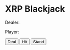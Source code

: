 <!DOCTYPE html>
<html>
<head>
  <title>XRP Blackjack</title>
  <script src="https://unpkg.com/axios/dist/axios.min.js"></script>
</head>
<body>
  <h1>XRP Blackjack</h1>
  <p>Dealer: <span id="dealer-score"></span></p>
  <p>Player: <span id="player-score"></span></p>
  <p>
    <button id="deal-button">Deal</button>
    <button id="hit-button">Hit</button>
    <button id="stand-button">Stand</button>
  </p>
  <div id="dealer-cards"></div>
  <div id="player-cards"></div>
  <script>
    // define constants
    const CARD_VALUES = {
      'ACE': 11,
      '2': 2,
      '3': 3,
      '4': 4,
      '5': 5,
      '6': 6,
      '7': 7,
      '8': 8,
      '9': 9,
      '10': 10,
      'JACK': 10,
      'QUEEN': 10,
      'KING': 10,
    };
    const CARDS = ['ACE', '2', '3', '4', '5', '6', '7', '8', '9', '10', 'JACK', 'QUEEN', 'KING'];
    const STARTING_MONEY = 100;
    const MIN_BET = 10;
    const MAX_BET = 100;

    // define variables
    let deck = [];
    let dealerHand = [];
    let playerHand = [];
    let dealerScore = 0;
    let playerScore = 0;
    let money = STARTING_MONEY;
    let bet = 0;

    // set up event listeners
    document.getElementById('deal-button').addEventListener('click', deal);
    document.getElementById('hit-button').addEventListener('click', hit);
    document.getElementById('stand-button').addEventListener('click', stand);

    // initialize game
    shuffleDeck();
    updateMoney();
    updateBet();

    // define functions
    function shuffleDeck() {
      deck = [];
      for (let i = 0; i < 4; i++) {
        deck = deck.concat(CARDS);
      }
      deck = shuffleArray(deck);
    }

    function shuffleArray(array) {
      let currentIndex = array.length;
      let temporaryValue;
      let randomIndex;

      while (0 !== currentIndex) {
        randomIndex = Math.floor(Math.random() * currentIndex);
        currentIndex -= 1;
        temporaryValue = array[currentIndex];
        array[currentIndex] = array[randomIndex];
        array[randomIndex] = temporaryValue;
      }

      return array;
    }

    function updateMoney() {
      document.getElementById('money').innerHTML = `Money: ${money}`;
    }

    function updateBet() {
      document.getElementById('bet').innerHTML = `Bet: ${bet}`;
    }

    function deal() {
      // check if bet is within limits and player has enough money
      if (bet < MIN_BET || bet > MAX_BET || bet > money) {
        alert(`Please enter a bet between ${MIN_BET} and ${MAX_BET} and within your budget of ${money}.`);
        return;
      }

      // reset scores and hands
      dealerScore = 0;
      playerScore = 0;
      dealerHand = [];
      playerHand = [];

      // deal initial cards
      dealerHand
= [drawCard(), drawCard()];
playerHand = [drawCard(), drawCard()];
